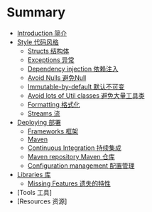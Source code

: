 # Summary

* [Introduction 简介](README.md)
* [Style 代码风格](Style/Style.md)
   * [Structs 结构体](Style/Structs.md)
   * [Exceptions 异常](Style/Exceptions.md)
   * [Dependency injection 依赖注入](Style/Dependency_injection.md)
   * [Avoid Nulls 避免Null](Style/Avoid_Nulls.md)
   * [Immutable-by-default 默认不可变](Style/Immutable-by-default.md)
   * [Avoid lots of Util classes 避免大量工具类](Style/Avoid_lots_of_Util_classes.md)
   * [Formatting 格式化](Style/Formatting.md)
   * [Streams 流](Style/Streams.md)
* [Deploying 部署](Deploying/Deploying.md)
    * [Frameworks 框架](Deploying/Frameworks.md) 
    * [Maven](Deploying/Maven.md) 
    * [Continuous Integration 持续集成](Deploying/Continuous_Integration.md)
    * [Maven repository Maven 仓库](Deploying/Maven_repository.md)
    * [Configuration management 配置管理](Deploying/Configuration_management.md)
* [Libraries 库](Libraries/Libraries.md)
    * [Missing Features 遗失的特性](Libraries/Missing_Features.md)
* [Tools 工具]
* [Resources 资源]

